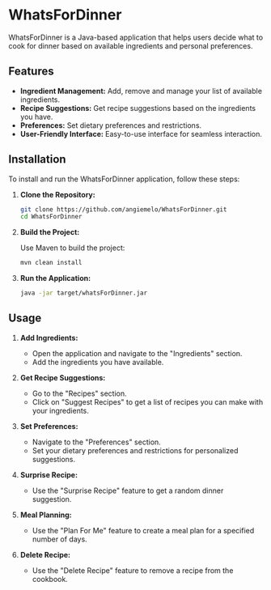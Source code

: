 # WhatsForDinner

WhatsForDinner is a Java-based application that helps users decide what to cook for dinner based on available ingredients and personal preferences.

## Features

- **Ingredient Management:** Add, remove and manage your list of available ingredients.
- **Recipe Suggestions:** Get recipe suggestions based on the ingredients you have.
- **Preferences:** Set dietary preferences and restrictions.
- **User-Friendly Interface:** Easy-to-use interface for seamless interaction.

## Installation

To install and run the WhatsForDinner application, follow these steps:

1. **Clone the Repository:**

    ```sh
    git clone https://github.com/angiemelo/WhatsForDinner.git
    cd WhatsForDinner
    ```

2. **Build the Project:**

    Use Maven to build the project:

    ```sh
    mvn clean install
    ```

3. **Run the Application:**

    ```sh
    java -jar target/whatsForDinner.jar
    ```

## Usage

1. **Add Ingredients:**
    - Open the application and navigate to the "Ingredients" section.
    - Add the ingredients you have available.

2. **Get Recipe Suggestions:**
    - Go to the "Recipes" section.
    - Click on "Suggest Recipes" to get a list of recipes you can make with your ingredients.

3. **Set Preferences:**
    - Navigate to the "Preferences" section.
    - Set your dietary preferences and restrictions for personalized suggestions.

4. **Surprise Recipe:**
    - Use the "Surprise Recipe" feature to get a random dinner suggestion.

5. **Meal Planning:**
    - Use the "Plan For Me" feature to create a meal plan for a specified number of days.

6. **Delete Recipe:**
    - Use the "Delete Recipe" feature to remove a recipe from the cookbook.
